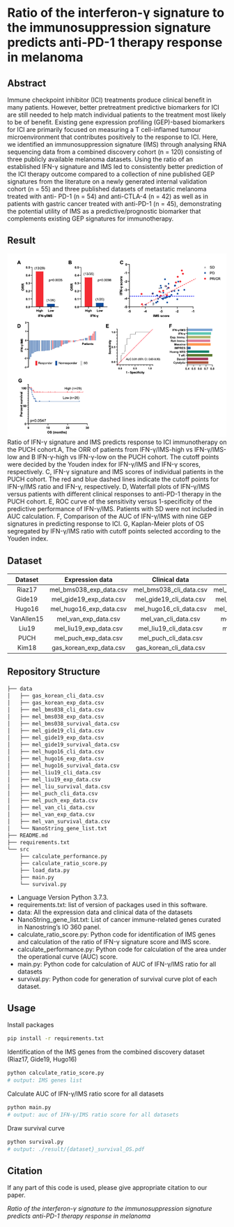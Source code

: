 # Ratio of the interferon-γ signature to the immunosuppression signature predicts anti-PD-1 therapy response in melanoma

## Abstract

Immune checkpoint inhibitor (ICI) treatments produce clinical benefit in many patients. However, better pretreatment predictive biomarkers for ICI are still needed to help match individual patients to the treatment most likely to be of benefit. Existing gene expression profiling (GEP)-based biomarkers for ICI are primarily focused on measuring a T cell-inflamed tumour microenvironment that contributes positively to the response to ICI. Here, we identified an immunosuppression signature (IMS) through analysing RNA sequencing data from a combined discovery cohort (n = 120) consisting of three publicly available melanoma datasets. Using the ratio of an established IFN-γ signature and IMS led to consistently better prediction of the ICI therapy outcome compared to a collection of nine published GEP signatures from the literature on a newly generated internal validation cohort (n = 55) and three published datasets of metastatic melanoma treated with anti- PD-1 (n = 54) and anti-CTLA-4 (n = 42) as well as in patients with gastric cancer treated with anti-PD-1 (n = 45), demonstrating the potential utility of IMS as a predictive/prognostic biomarker that complements existing GEP signatures for immunotherapy.


## Result

![fig4](./img/fig4.png)
Ratio of IFN-γ signature and IMS predicts response to ICI immunotherapy on the PUCH cohort.A, The ORR of patients from IFN-γ/IMS-high vs IFN-γ/IMS-low and B IFN-γ-high vs IFN-γ-low on the PUCH cohort. The cutoff points were decided by the Youden index for IFN-γ/IMS and IFN-γ scores, respectively. C, IFN-γ signature and IMS scores of individual patients in the PUCH cohort. The red and blue dashed lines indicate the cutoff points for IFN-γ/IMS ratio and IFN-γ, respectively. D, Waterfall plots of IFN-γ/IMS versus patients with different clinical responses to anti-PD-1 therapy in the PUCH cohort. E, ROC curve of the sensitivity versus 1-specificity of the predictive performance of IFN-γ/IMS. Patients with SD were not included in AUC calculation. F, Comparison of the AUC of IFN-γ/IMS with nine GEP signatures in predicting response to ICI. G, Kaplan-Meier plots of OS segregated by IFN-γ/IMS ratio with cutoff points selected according to the Youden index.
## Dataset

|   Dataset  |     Expression data     |      Clinical data      |         Survival data        |
|:----------:|:-----------------------:|:-----------------------:|:----------------------------:|
|   Riaz17   | mel_bms038_exp_data.csv | mel_bms038_cli_data.csv | mel_bms038_survival_data.csv |
|   Gide19   | mel_gide19_exp_data.csv | mel_gide19_cli_data.csv | mel_gide19_survival_data.csv |
|   Hugo16   | mel_hugo16_exp_data.csv | mel_hugo16_cli_data.csv | mel_hugo16_survival_data.csv |
| VanAllen15 |   mel_van_exp_data.csv  |   mel_van_cli_data.csv  |   mel_van_survival_data.csv  |
|    Liu19   |  mel_liu19_exp_data.csv |  mel_liu19_cli_data.csv |   mel_liu_survival_data.csv  |
|    PUCH    | mel_puch_exp_data.csv   |  mel_puch_cli_data.csv  |    |
|    Kim18   | gas_korean_exp_data.csv | gas_korean_cli_data.csv |                              |

## Repository Structure

    ├── data
    │   ├── gas_korean_cli_data.csv
    │   ├── gas_korean_exp_data.csv
    │   ├── mel_bms038_cli_data.csv
    │   ├── mel_bms038_exp_data.csv
    │   ├── mel_bms038_survival_data.csv
    │   ├── mel_gide19_cli_data.csv
    │   ├── mel_gide19_exp_data.csv
    │   ├── mel_gide19_survival_data.csv
    │   ├── mel_hugo16_cli_data.csv
    │   ├── mel_hugo16_exp_data.csv
    │   ├── mel_hugo16_survival_data.csv
    │   ├── mel_liu19_cli_data.csv
    │   ├── mel_liu19_exp_data.csv
    │   ├── mel_liu_survival_data.csv
    │   ├── mel_puch_cli_data.csv
    │   ├── mel_puch_exp_data.csv
    │   ├── mel_van_cli_data.csv
    │   ├── mel_van_exp_data.csv
    │   ├── mel_van_survival_data.csv
    │   └── NanoString_gene_list.txt
    ├── README.md
    ├── requirements.txt
    └── src
        ├── calculate_performance.py
        ├── calculate_ratio_score.py
        ├── load_data.py
        ├── main.py
        └── survival.py

- Language Version Python 3.7.3.
- requirements.txt: list of version of packages used in this software.
- data: All the expression data and clinical data of the datasets
- NanoString_gene_list.txt: List of cancer immune-related genes curated in Nanostring’s IO 360 panel.
- calculate_ratio_score.py: Python code for identification of IMS genes and calculation of the ratio of IFN-γ signature score and IMS score.
- calculate_performance.py: Python code for calculation of the area under the operational curve (AUC) score.
- main.py: Python code for calculation of AUC of IFN-γ/IMS ratio for all datasets
- survival.py: Python code for generation of survival curve plot of each dataset.


## Usage
Install packages
```bash
pip install -r requirements.txt
```
Identification of the IMS genes from the combined discovery dataset (Riaz17, Gide19, Hugo16)
```bash
python calculate_ratio_score.py
# output: IMS genes list 
```
Calculate AUC of IFN-γ/IMS ratio score for all datasets 
```bash
python main.py
# output: auc of IFN-γ/IMS ratio score for all datasets
```
Draw survival curve
```bash
python survival.py
# output: ./result/{dataset}_survival_OS.pdf
```

## Citation
If any part of this code is used, please give appropriate citation to our paper.

  *Ratio of the interferon-γ signature to the immunosuppression signature predicts anti-PD-1 therapy response in melanoma*